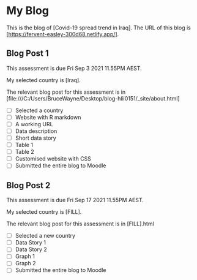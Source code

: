 # My Blog


This is the blog of [Covid-19 spread trend in Iraq].
The URL of this blog is [https://fervent-easley-300d68.netlify.app/].

## Blog Post 1

This assessment is due Fri Sep 3 2021 11.55PM AEST.

My selected country is [Iraq].

The relevant blog post for this assessment is in [file:///C:/Users/BruceWayne/Desktop/blog-hlii0151/_site/about.html]

- [ ] Selected a country
- [ ] Website with R markdown 
- [ ] A working URL
- [ ] Data description
- [ ] Short data story
- [ ] Table 1
- [ ] Table 2
- [ ] Customised website with CSS
- [ ] Submitted the entire blog to Moodle

## Blog Post 2

This assessment is due Fri Sep 17 2021 11.55PM AEST.

My selected country is [FILL].

The relevant blog post for this assessment is in [FILL].html

- [ ] Selected a new country
- [ ] Data Story 1
- [ ] Data Story 2
- [ ] Graph 1
- [ ] Graph 2
- [ ] Submitted the entire blog to Moodle